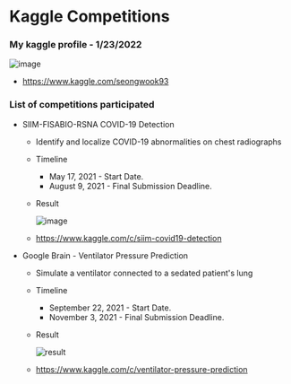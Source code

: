 # Kaggle Competitions

### My kaggle profile - 1/23/2022

![image](https://user-images.githubusercontent.com/92927837/150665694-54217605-4741-447d-9987-8c41ae8d38e9.png)

* https://www.kaggle.com/seongwook93





### List of competitions participated

* SIIM-FISABIO-RSNA COVID-19 Detection 

  * Identify and localize COVID-19 abnormalities on chest radiographs

  * Timeline

    * May 17, 2021 - Start Date.
    * August 9, 2021 - Final Submission Deadline.

  * Result

    ![image](https://user-images.githubusercontent.com/92927837/141050711-4105cfa2-28ac-4a0f-912f-fac5bc30e187.png)

  * https://www.kaggle.com/c/siim-covid19-detection

* Google Brain - Ventilator Pressure Prediction

  * Simulate a ventilator connected to a sedated patient's lung

  * Timeline

    * September 22, 2021 - Start Date.
    * November 3, 2021 - Final Submission Deadline.

  * Result

    ![result](https://user-images.githubusercontent.com/92927837/141037296-b0ffbb62-69b7-49c5-800b-ce88c7b1d1b5.png)

  * https://www.kaggle.com/c/ventilator-pressure-prediction

